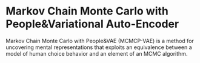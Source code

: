 # Markov Chain Monte Carlo with People&Variational Auto-Encoder

Markov Chain Monte Carlo with People&VAE (MCMCP-VAE) is a method for uncovering  mental representations that exploits an equivalence between a model of
human choice behavior and an element of an MCMC algorithm. 